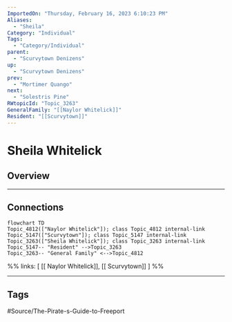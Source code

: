 ```yaml
---
ImportedOn: "Thursday, February 16, 2023 6:10:23 PM"
Aliases:
  - "Sheila"
Category: "Individual"
Tags:
  - "Category/Individual"
parent:
  - "Scurvytown Denizens"
up:
  - "Scurvytown Denizens"
prev:
  - "Mortimer Quango"
next:
  - "Solestris Pine"
RWtopicId: "Topic_3263"
GeneralFamily: "[[Naylor Whitelick]]"
Resident: "[[Scurvytown]]"
---
```

# Sheila Whitelick
## Overview
---
## Connections
```mermaid
flowchart TD
Topic_4812(["Naylor Whitelick"]); class Topic_4812 internal-link
Topic_5147(["Scurvytown"]); class Topic_5147 internal-link
Topic_3263(["Sheila Whitelick"]); class Topic_3263 internal-link
Topic_5147-- "Resident" -->Topic_3263
Topic_3263-- "General Family" <-->Topic_4812
```
%%
links: [ [[ Naylor Whitelick]], [[ Scurvytown]] ]
%%


---
## Tags
#Source/The-Pirate-s-Guide-to-Freeport

